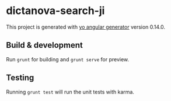 # dictanova-search-ji

This project is generated with [yo angular generator](https://github.com/yeoman/generator-angular)
version 0.14.0.

## Build & development

Run `grunt` for building and `grunt serve` for preview.

## Testing

Running `grunt test` will run the unit tests with karma.
